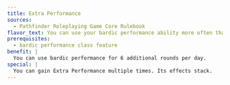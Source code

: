 ```yaml
---
title: Extra Performance
sources:
  - Pathfinder Roleplaying Game Core Rulebook
flavor_text: You can use your bardic performance ability more often than normal.
prerequisites:
  - bardic performance class feature
benefit: |
  You can use bardic performance for 6 additional rounds per day.
special: |
  You can gain Extra Performance multiple times. Its effects stack.
---
```


